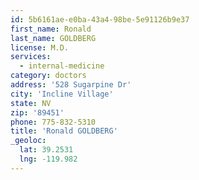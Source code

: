 ```yaml
---
id: 5b6161ae-e0ba-43a4-98be-5e91126b9e37
first_name: Ronald
last_name: GOLDBERG
license: M.D.
services:
  - internal-medicine
category: doctors
address: '528 Sugarpine Dr'
city: 'Incline Village'
state: NV
zip: '89451'
phone: 775-832-5310
title: 'Ronald GOLDBERG'
_geoloc:
  lat: 39.2531
  lng: -119.982
---
```

